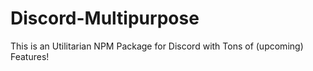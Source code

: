 # Discord-Multipurpose
 This is an Utilitarian NPM Package for Discord with Tons of (upcoming) Features!
